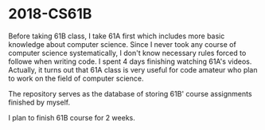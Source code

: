 # 2018-CS61B

Before taking 61B class, I take 61A first which includes more basic knowledge about computer science. Since I never took any course of computer science systematically, I don't know  necessary rules forced to followe when writing code. I spent 4 days finishing watching 61A's videos. Actually, it turns out that 61A class is very useful for code amateur who plan to work on the field of computer science.

The repository serves as the database of storing 61B' course assignments finished by myself.

I plan to finish 61B course for 2 weeks.
